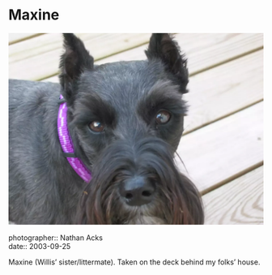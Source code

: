 # Maxine

![Maxine, another one of my folks’ miniature schnauzers, on the back deck of their house](assets/2003-09-25-maxine.webp)

photographer:: Nathan Acks  
date:: 2003-09-25

Maxine (Willis’ sister/littermate). Taken on the deck behind my folks’ house.
